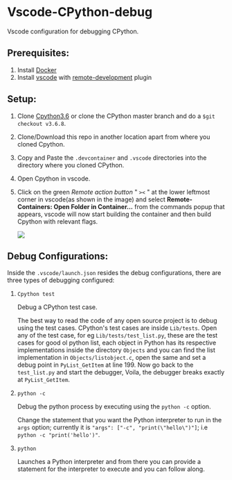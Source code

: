 # Vscode-CPython-debug

Vscode configuration for debugging CPython.


## Prerequisites:
1. Install [Docker](https://www.docker.com/products/docker-desktop)
2. Install [vscode](https://code.visualstudio.com/download) with [remote-development](https://marketplace.visualstudio.com/items?itemName=ms-vscode-remote.vscode-remote-extensionpack) plugin


## Setup:
1. Clone [Cpython3.6](https://github.com/python/cpython/tree/v3.6.8) or clone the CPython master branch and do a `$git checkout v3.6.8`.
2. Clone/Download this repo in another location apart from where you cloned Cpython.
3. Copy and Paste the `.devcontainer` and `.vscode` directories into the directory where you cloned CPython.
4. Open Cpython in vscode.
5. Click on the green *Remote action button* " `><` " at the lower leftmost corner in vscode(as shown in the image) and select **Remote-Containers: Open Folder in Container...** from the commands popup that appears, vscode will now start building the container and then build Cpython with relevant flags.

    ![](https://code.visualstudio.com/assets/docs/remote/common/remote-dev-status-bar.png)


## Debug Configurations:
Inside the `.vscode/launch.json` resides the debug configurations, there are three types of debugging configured:

1. `Cpython test`
    
    Debug a CPython test case.
    
    The best way to read the code of any open source project is to debug using the test cases. CPython's test cases are inside `Lib/tests`. Open any of the test case, for eg `Lib/tests/test_list.py`, these are the test cases for good ol python list, each object in Python has its respective implementations inside the directory `Objects` and you can find the list implementation in `Objects/listobject.c`, open the same and set a debug point in `PyList_GetItem` at line 199.
    Now go back to the `test_list.py` and start the debugger, Voila, the debugger breaks exactly at `PyList_GetItem`.

2. `python -c`

    Debug the python process by executing using the `python -c` option.

    Change the statement that you want the Python interpreter to run in the `args` option; currently it is `"args": ["-c", "print(\"hello\")"]`; i.e `python -c "print('hello')"`.

3. `python`

    Launches a Python interpreter and from there you can provide a statement for the interpreter to execute and you can follow along.
